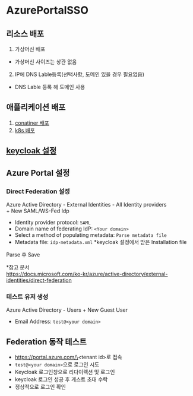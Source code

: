 # AzurePortalSSO
## 리소스 배포
1. 가상머신 배포
- 가상머신 사이즈는 상관 없음
2. IP에 DNS Lable등록(선택사항, 도메인 있을 경우 필요없음)
- DNS Lable 등록 해 도메인 사용
## 애플리케이션 배포
1. [conatiner 배포](./container)
2. [k8s 배포](./k8s)
## [keycloak 설정](./keycloak/)
## Azure Portal 설정
### Direct Federation 설정
Azure Active Directory - External Identities - All Identity providers  
\+ New SAML/WS-Fed Idp
- Identity provider protocol: `SAML`
- Domain name of federating IdP: `<Your domain>`
- Select a method of populating metadata: `Parse metadata file`
- Metadata file: `idp-metadata.xml` *keycloak 설정에서 받은 Installation file  

Parse 후 Save  

*참고 문서  
https://docs.microsoft.com/ko-kr/azure/active-directory/external-identities/direct-federation

### 테스트 유저 생성
Azure Active Directory - Users
\+ New Guest User

- Email Address: `test@<your domain>`

## Federation 동작 테스트

- https://portal.azure.com/\<tenant id\>로 접속  
- `test@<your domain>`으로 로그인 시도  
- Keycloak 로그인창으로 리다이렉션 및 로그인
- keycloak 로그인 성공 후 게스트 초대 수락
- 정상적으로 로그인 확인